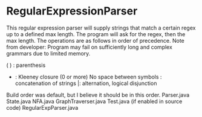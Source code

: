 # RegularExpressionParser
This regular expression parser will supply strings that match a certain regex up to a defined max length.  The program will ask for the regex, then the max length.  The operations are as follows in order of precedence.  Note from developer: Program may fail on sufficiently long and complex grammars due to limited memory.

( ) : parenthesis
* : Kleeney closure (0 or more)
No space between symbols : concatenation of strings
|: alternation, logical disjunction

Build order was default, but I believe it should be in this order.
Parser.java
State.java
NFA.java
GraphTraverser.java
Test.java (if enabled in source code)
RegularExpParser.java
